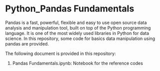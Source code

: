 # Python_Pandas Fundamentals

Pandas is a fast, powerful, flexible and easy to use open source data analysis and manipulation tool, built on top of the Python programming language. It is one of the most widely used libraries in Python for data science. In this repository, some code for basics data manipulation using pandas are provided.

The following document is provided in this repository:
  1. Pandas Fundamentals.ipynb: Notebook for the reference codes
